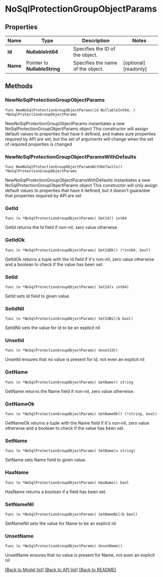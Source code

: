 # NoSqlProtectionGroupObjectParams

## Properties

Name | Type | Description | Notes
------------ | ------------- | ------------- | -------------
**Id** | **NullableInt64** | Specifies the ID of the object. | 
**Name** | Pointer to **NullableString** | Specifies the name of the object. | [optional] [readonly] 

## Methods

### NewNoSqlProtectionGroupObjectParams

`func NewNoSqlProtectionGroupObjectParams(id NullableInt64, ) *NoSqlProtectionGroupObjectParams`

NewNoSqlProtectionGroupObjectParams instantiates a new NoSqlProtectionGroupObjectParams object
This constructor will assign default values to properties that have it defined,
and makes sure properties required by API are set, but the set of arguments
will change when the set of required properties is changed

### NewNoSqlProtectionGroupObjectParamsWithDefaults

`func NewNoSqlProtectionGroupObjectParamsWithDefaults() *NoSqlProtectionGroupObjectParams`

NewNoSqlProtectionGroupObjectParamsWithDefaults instantiates a new NoSqlProtectionGroupObjectParams object
This constructor will only assign default values to properties that have it defined,
but it doesn't guarantee that properties required by API are set

### GetId

`func (o *NoSqlProtectionGroupObjectParams) GetId() int64`

GetId returns the Id field if non-nil, zero value otherwise.

### GetIdOk

`func (o *NoSqlProtectionGroupObjectParams) GetIdOk() (*int64, bool)`

GetIdOk returns a tuple with the Id field if it's non-nil, zero value otherwise
and a boolean to check if the value has been set.

### SetId

`func (o *NoSqlProtectionGroupObjectParams) SetId(v int64)`

SetId sets Id field to given value.


### SetIdNil

`func (o *NoSqlProtectionGroupObjectParams) SetIdNil(b bool)`

 SetIdNil sets the value for Id to be an explicit nil

### UnsetId
`func (o *NoSqlProtectionGroupObjectParams) UnsetId()`

UnsetId ensures that no value is present for Id, not even an explicit nil
### GetName

`func (o *NoSqlProtectionGroupObjectParams) GetName() string`

GetName returns the Name field if non-nil, zero value otherwise.

### GetNameOk

`func (o *NoSqlProtectionGroupObjectParams) GetNameOk() (*string, bool)`

GetNameOk returns a tuple with the Name field if it's non-nil, zero value otherwise
and a boolean to check if the value has been set.

### SetName

`func (o *NoSqlProtectionGroupObjectParams) SetName(v string)`

SetName sets Name field to given value.

### HasName

`func (o *NoSqlProtectionGroupObjectParams) HasName() bool`

HasName returns a boolean if a field has been set.

### SetNameNil

`func (o *NoSqlProtectionGroupObjectParams) SetNameNil(b bool)`

 SetNameNil sets the value for Name to be an explicit nil

### UnsetName
`func (o *NoSqlProtectionGroupObjectParams) UnsetName()`

UnsetName ensures that no value is present for Name, not even an explicit nil

[[Back to Model list]](../README.md#documentation-for-models) [[Back to API list]](../README.md#documentation-for-api-endpoints) [[Back to README]](../README.md)


